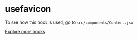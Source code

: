 # usefavicon

To see how this hook is used, go to `src/components/Content.jsx`

[Explore more hooks](https://github.com/azlibdar/react-customs/#readme)
